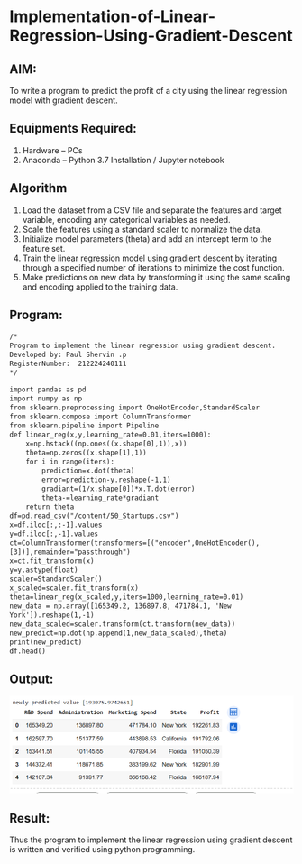 # Implementation-of-Linear-Regression-Using-Gradient-Descent

## AIM:
To write a program to predict the profit of a city using the linear regression model with gradient descent.

## Equipments Required:
1. Hardware – PCs
2. Anaconda – Python 3.7 Installation / Jupyter notebook

## Algorithm
1. Load the dataset from a CSV file and separate the features and target variable, encoding any categorical variables as needed.
2. Scale the features using a standard scaler to normalize the data.
3. Initialize model parameters (theta) and add an intercept term to the feature set.
4. Train the linear regression model using gradient descent by iterating through a specified number of iterations to minimize the cost function.
5. Make predictions on new data by transforming it using the same scaling and encoding applied to the training data.

## Program:
```
/*
Program to implement the linear regression using gradient descent.
Developed by: Paul Shervin .p
RegisterNumber:  212224240111
*/
```
```
import pandas as pd
import numpy as np
from sklearn.preprocessing import OneHotEncoder,StandardScaler
from sklearn.compose import ColumnTransformer
from sklearn.pipeline import Pipeline
def linear_reg(x,y,learning_rate=0.01,iters=1000):
    x=np.hstack((np.ones((x.shape[0],1)),x))
    theta=np.zeros((x.shape[1],1))
    for i in range(iters):
        prediction=x.dot(theta)
        error=prediction-y.reshape(-1,1)
        gradiant=(1/x.shape[0])*x.T.dot(error)
        theta-=learning_rate*gradiant
    return theta
df=pd.read_csv("/content/50_Startups.csv")
x=df.iloc[:,:-1].values
y=df.iloc[:,-1].values
ct=ColumnTransformer(transformers=[("encoder",OneHotEncoder(),[3])],remainder="passthrough")
x=ct.fit_transform(x)
y=y.astype(float)
scaler=StandardScaler()
x_scaled=scaler.fit_transform(x)
theta=linear_reg(x_scaled,y,iters=1000,learning_rate=0.01)
new_data = np.array([165349.2, 136897.8, 471784.1, 'New York']).reshape(1,-1)
new_data_scaled=scaler.transform(ct.transform(new_data))
new_predict=np.dot(np.append(1,new_data_scaled),theta)
print(new_predict)
df.head()
```
## Output:
![output1](image.png)


## Result:
Thus the program to implement the linear regression using gradient descent is written and verified using python programming.
